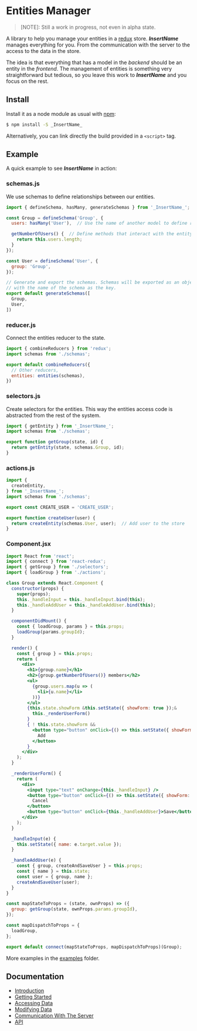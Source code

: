 # Entities Manager


> [NOTE]: Still a work in progress, not even in alpha state.


A library to help you manage your entities in a [redux](http://www.github.com/)
store. **_InsertName_** manages everything for you. From the communication with
the server to the access to the data in the store.

The idea is that everything that has a model in the *backend* should be an
entity in the *frontend*. The management of entities is something very
straightforward but tedious, so you leave this work to **_InsertName_** and
you focus on the rest.


## Install

Install it as a node module as usual with [npm]():

```bash
$ npm install -S _InsertName_
```

Alternatively, you can link directly the build provided in a `<script>` tag.


## Example

A quick example to see **_InsertName_** in action:

### schemas.js

We use schemas to define relationships between our entities.

```javascript
import { defineSchema, hasMany, generateSchemas } from '_InsertName_';

const Group = defineSchema('Group', {
  users: hasMany('User'),  // Use the name of another model to define relationships

  getNumberOfUsers() {  // Define methods that interact with the entity instance
    return this.users.length;
  }
});

const User = defineSchema('User', {
  group: 'Group',
});

// Generate and export the schemas. Schemas will be exported as an object
// with the name of the schema as the key.
export default generateSchemas([
  Group,
  User,
])
```

### reducer.js

Connect the entities reducer to the state.

```javascript
import { combineReducers } from 'redux';
import schemas from './schemas';

export default combineReducers({
  // Other reducers,
  entities: entities(schemas),
})
```

### selectors.js

Create selectors for the entities. This way the entities access code is abstracted
from the rest of the system.

```javascript
import { getEntity } from '_InsertName_';
import schemas from './schemas';

export function getGroup(state, id) {
  return getEntity(state, schemas.Group, id);
}
```

### actions.js

```javascript
import {
  createEntity,
} from '_InsertName_';
import schemas from './schemas';

export const CREATE_USER = 'CREATE_USER';

export function createUser(user) {
  return createEntity(schemas.User, user);  // Add user to the store
}
```

### Component.jsx

```jsx
import React from 'react';
import { connect } from 'react-redux';
import { getGroup } from './selectors';
import { loadGroup } from './actions';

class Group extends React.Component {
  constructor(props) {
    super(props);
    this._handleInput = this._handleInput.bind(this);
    this._handleAddUser = this._handleAddUser.bind(this);
  }

  componentDidMount() {
    const { loadGroup, params } = this.props;
    loadGroup(params.groupId);
  }

  render() {
    const { group } = this.props;
    return (
      <div>
        <h1>{group.name}</h1>
        <h2>{group.getNumberOfUsers()} members</h2>
        <ul>
          {group.users.map(u => (
            <li>{u.name}</li>
          ))}
        </ul>
        {this.state.showForm &this.setState({ showForm: true });&
          this._renderUserForm()
        }
        { ! this.state.showForm &&
          <button type="button" onClick={() => this.setState({ showForm: true })}>
            Add
          </button>
        }
      </div>
    );
  }

  _renderUserForm() {
    return (
      <div>
        <input type="text" onChange={this._handleInput} />
        <button type="button" onClick={() => this.setState({ showForm: false })}>
          Cancel
        </button>
        <button type="button" onClick={this._handleAddUser}>Save</button>
      </div>
    );
  }

  _handleInput(e) {
    this.setState({ name: e.target.value });
  }

  _handleAddUser(e) {
    const { group, createAndSaveUser } = this.props;
    const { name } = this.state;
    const user = { group, name };
    createAndSaveUser(user);
  }
}

const mapStateToProps = (state, ownProps) => ({
  group: getGroup(state, ownProps.params.groupId),
});

const mapDispatchToProps = {
  loadGroup,
};

export default connect(mapStateToProps, mapDispatchToProps)(Group);
```

More examples in the [examples]() folder.


## Documentation

 - [Introduction]()
 - [Getting Started]()
 - [Accessing Data]()
 - [Modifying Data]()
 - [Communication With The Server]()
 - [API]()
